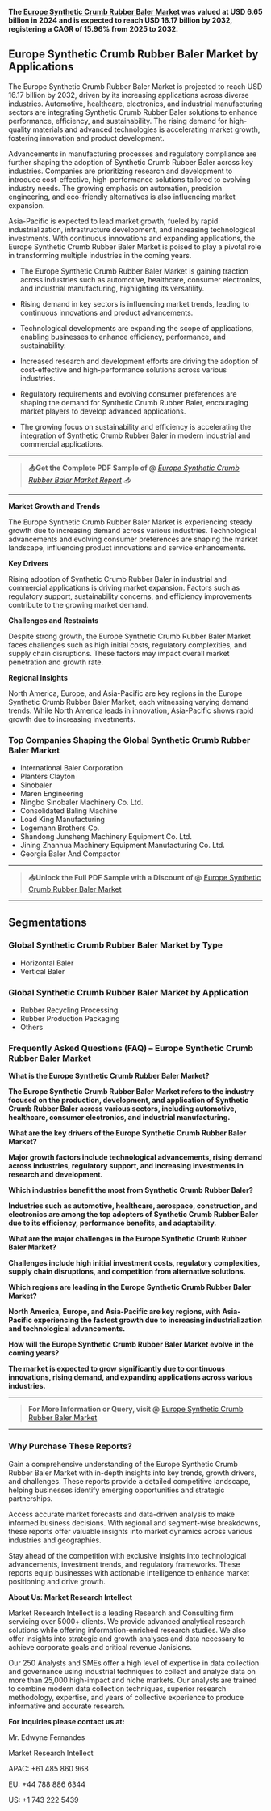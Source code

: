 <p><strong>The <a href="https://www.marketresearchintellect.com/download-sample/?rid=1079821&amp;utm_source=Pulse-April-Europe&amp;utm_medium=852">Europe Synthetic Crumb Rubber Baler Market</a> was valued at USD 6.65 billion in 2024 and is expected to reach USD 16.17 billion by 2032, registering a CAGR of 15.96% from 2025 to 2032.</strong></p><h2>Europe Synthetic Crumb Rubber Baler Market by Applications&nbsp;</h2><p><p>The Europe Synthetic Crumb Rubber Baler Market is projected to reach USD 16.17 billion by 2032, driven by its increasing applications across diverse industries. Automotive, healthcare, electronics, and industrial manufacturing sectors are integrating Synthetic Crumb Rubber Baler solutions to enhance performance, efficiency, and sustainability. The rising demand for high-quality materials and advanced technologies is accelerating market growth, fostering innovation and product development.</p><p>Advancements in manufacturing processes and regulatory compliance are further shaping the adoption of Synthetic Crumb Rubber Baler across key industries. Companies are prioritizing research and development to introduce cost-effective, high-performance solutions tailored to evolving industry needs. The growing emphasis on automation, precision engineering, and eco-friendly alternatives is also influencing market expansion.</p><p>Asia-Pacific is expected to lead market growth, fueled by rapid industrialization, infrastructure development, and increasing technological investments. With continuous innovations and expanding applications, the Europe Synthetic Crumb Rubber Baler Market is poised to play a pivotal role in transforming multiple industries in the coming years.</p></p><ul><li><p>The Europe Synthetic Crumb Rubber Baler Market is gaining traction across industries such as automotive, healthcare, consumer electronics, and industrial manufacturing, highlighting its versatility.</p></li><li><p>Rising demand in key sectors is influencing market trends, leading to continuous innovations and product advancements.</p></li><li><p>Technological developments are expanding the scope of applications, enabling businesses to enhance efficiency, performance, and sustainability.</p></li><li><p>Increased research and development efforts are driving the adoption of cost-effective and high-performance solutions across various industries.</p></li><li><p>Regulatory requirements and evolving consumer preferences are shaping the demand for Synthetic Crumb Rubber Baler, encouraging market players to develop advanced applications.</p></li><li><p>The growing focus on sustainability and efficiency is accelerating the integration of Synthetic Crumb Rubber Baler in modern industrial and commercial applications.</p></li></ul><hr /><blockquote><p><strong><span class="font-[700]">📥Get the Complete PDF Sample of @ </span></strong><em><span class="font-[700]"><a href="https://www.marketresearchintellect.com/download-sample/?rid=1079821&amp;utm_source=Pulse-April-Europe&amp;utm_medium=852" target="_blank" data-tracking-control-name="article-ssr-frontend-pulse_little-text-block" data-tracking-will-navigate="" data-test-link="">Europe Synthetic Crumb Rubber Baler Market Report</a>&nbsp;📥</span></em></p></blockquote><hr /><p class="" data-start="77" data-end="360"><strong data-start="77" data-end="105">Market Growth and Trends</strong></p><p class="" data-start="77" data-end="360">The Europe Synthetic Crumb Rubber Baler Market is experiencing steady growth due to increasing demand across various industries. Technological advancements and evolving consumer preferences are shaping the market landscape, influencing product innovations and service enhancements.</p><p class="" data-start="362" data-end="606"><strong data-start="362" data-end="377">Key Drivers</strong></p><p class="" data-start="362" data-end="606">Rising adoption of Synthetic Crumb Rubber Baler in industrial and commercial applications is driving market expansion. Factors such as regulatory support, sustainability concerns, and efficiency improvements contribute to the growing market demand.</p><p class="" data-start="608" data-end="849"><strong data-start="608" data-end="637">Challenges and Restraints</strong></p><p class="" data-start="608" data-end="849">Despite strong growth, the Europe Synthetic Crumb Rubber Baler Market faces challenges such as high initial costs, regulatory complexities, and supply chain disruptions. These factors may impact overall market penetration and growth rate.</p><p class="" data-start="851" data-end="1095"><strong data-start="851" data-end="872">Regional Insights</strong></p><p class="" data-start="851" data-end="1095">North America, Europe, and Asia-Pacific are key regions in the Europe Synthetic Crumb Rubber Baler Market, each witnessing varying demand trends. While North America leads in innovation, Asia-Pacific shows rapid growth due to increasing investments.</p><p><h3>Top Companies Shaping the Global Synthetic Crumb Rubber Baler Market </h3><ul><li>International Baler Corporation</li><li> Planters Clayton</li><li> Sinobaler</li><li> Maren Engineering</li><li> Ningbo Sinobaler Machinery Co. Ltd.</li><li> Consolidated Baling Machine</li><li> Load King Manufacturing</li><li> Logemann Brothers Co.</li><li> Shandong Junsheng Machinery Equipment Co. Ltd.</li><li> Jining Zhanhua Machinery Equipment Manufacturing Co. Ltd.</li><li> Georgia Baler And Compactor</li></ul></p><hr /><blockquote><p><strong>📥Unlock the Full PDF Sample with a Discount of @</strong> <a href="https://www.marketresearchintellect.com/ask-for-discount/?rid=1079821&amp;utm_source=Pulse-April-Europe&amp;utm_medium=852">Europe Synthetic Crumb Rubber Baler Market</a></p></blockquote><hr /><p><h2>Segmentations</h2><h3>Global Synthetic Crumb Rubber Baler Market by Type</h3><ul><li>Horizontal Baler</li><li>Vertical Baler</li></ul><h3>Global Synthetic Crumb Rubber Baler Market by Application</h3><ul><li>Rubber Recycling Processing</li><li>Rubber Production Packaging</li><li>Others</li></ul></p><h3><strong>Frequently Asked Questions (FAQ) &ndash; Europe Synthetic Crumb Rubber Baler Market</strong></h3><p><strong>What is the Europe Synthetic Crumb Rubber Baler Market?</strong></p><p><strong>The Europe Synthetic Crumb Rubber Baler Market refers to the industry focused on the production, development, and application of Synthetic Crumb Rubber Baler across various sectors, including automotive, healthcare, consumer electronics, and industrial manufacturing.</strong></p><p><strong>What are the key drivers of the Europe Synthetic Crumb Rubber Baler Market?</strong></p><p><strong>Major growth factors include technological advancements, rising demand across industries, regulatory support, and increasing investments in research and development.</strong></p><p><strong>Which industries benefit the most from Synthetic Crumb Rubber Baler?</strong></p><p><strong>Industries such as automotive, healthcare, aerospace, construction, and electronics are among the top adopters of Synthetic Crumb Rubber Baler due to its efficiency, performance benefits, and adaptability.</strong></p><p><strong>What are the major challenges in the Europe Synthetic Crumb Rubber Baler Market?</strong></p><p><strong>Challenges include high initial investment costs, regulatory complexities, supply chain disruptions, and competition from alternative solutions.</strong></p><p><strong>Which regions are leading in the Europe Synthetic Crumb Rubber Baler Market?</strong></p><p><strong>North America, Europe, and Asia-Pacific are key regions, with Asia-Pacific experiencing the fastest growth due to increasing industrialization and technological advancements.</strong></p><p><strong>How will the Europe Synthetic Crumb Rubber Baler Market evolve in the coming years?</strong></p><p><strong>The market is expected to grow significantly due to continuous innovations, rising demand, and expanding applications across various industries.</strong></p><hr /><blockquote><p><span class="font-[700]"><strong>For More Information or Query, visit&nbsp;@</strong>&nbsp;</span><span class="font-[700]"><a href="https://www.marketresearchintellect.com/product/synthetic-crumb-rubber-baler-market/?utm_source=Linkedin&utm_medium=852" target="_blank" data-tracking-control-name="article-ssr-frontend-pulse_little-text-block" data-tracking-will-navigate="" data-test-link="">Europe Synthetic Crumb Rubber Baler Market</a></span></p></blockquote><hr /><h3><strong data-start="0" data-end="31">Why Purchase These Reports?</strong></h3><p class="" data-start="35" data-end="297">Gain a comprehensive understanding of the Europe Synthetic Crumb Rubber Baler Market with in-depth insights into key trends, growth drivers, and challenges. These reports provide a detailed competitive landscape, helping businesses identify emerging opportunities and strategic partnerships.</p><p class="" data-start="299" data-end="540">Access accurate market forecasts and data-driven analysis to make informed business decisions. With regional and segment-wise breakdowns, these reports offer valuable insights into market dynamics across various industries and geographies.</p><p class="" data-start="542" data-end="784">Stay ahead of the competition with exclusive insights into technological advancements, investment trends, and regulatory frameworks. These reports equip businesses with actionable intelligence to enhance market positioning and drive growth.</p><p><strong><span class="font-[700]">About Us: Market Research Intellect</span></strong></p><p><span class="">Market Research Intellect is a leading Research and Consulting firm servicing over 5000+ clients. We provide advanced analytical research solutions while offering information-enriched research studies.&nbsp;</span>We also offer insights into strategic and growth analyses and data necessary to achieve corporate goals and critical revenue Janisions.</p><p><span class="">Our 250 Analysts and SMEs offer a high level of expertise in data collection and governance using industrial techniques to collect and analyze data on more than 25,000 high-impact and niche markets. Our analysts are trained to combine modern data collection techniques, superior research methodology, expertise, and years of collective experience to produce informative and accurate research.</span></p><p><strong>For inquiries please contact us at:</strong></p><p>Mr. Edwyne Fernandes</p><p>Market Research Intellect</p><p>APAC: +61 485 860 968</p><p>EU: +44 788 886 6344</p><p>US: +1 743 222 5439</p>